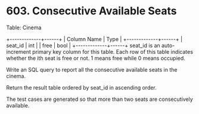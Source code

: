 # 603. Consecutive Available Seats

Table: Cinema

+-------------+------+
| Column Name | Type |
+-------------+------+
| seat_id     | int  |
| free        | bool |
+-------------+------+
seat_id is an auto-increment primary key column for this table.
Each row of this table indicates whether the ith seat is free or not. 1 means free while 0 means occupied.
 

Write an SQL query to report all the consecutive available seats in the cinema.

Return the result table ordered by seat_id in ascending order.

The test cases are generated so that more than two seats are consecutively available.
